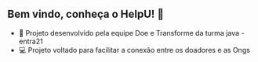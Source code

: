 ## Bem vindo, conheça o HelpU! 👋

- 🎯 Projeto desenvolvido pela equipe Doe e Transforme da turma java - entra21
- 💻 Projeto voltado para facilitar a conexão entre os doadores e as Ongs
  
